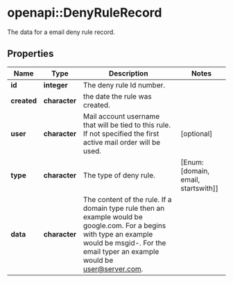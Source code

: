 # openapi::DenyRuleRecord

The data for a email deny rule record.

## Properties
Name | Type | Description | Notes
------------ | ------------- | ------------- | -------------
**id** | **integer** | The deny rule Id number. | 
**created** | **character** | the date the rule was created. | 
**user** | **character** | Mail account username that will be tied to this rule.  If not specified the first active mail order will be used. | [optional] 
**type** | **character** | The type of deny rule. | [Enum: [domain, email, startswith]] 
**data** | **character** | The content of the rule.  If a domain type rule then an example would be google.com. For a begins with type an example would be msgid-.  For the email typer an example would be user@server.com. | 


